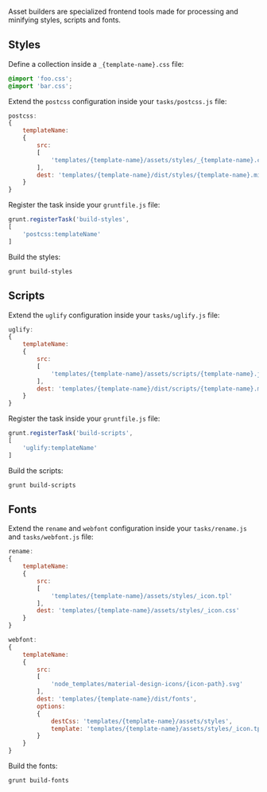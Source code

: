 Asset builders are specialized frontend tools made for processing and minifying styles, scripts and fonts.


Styles
------

Define a collection inside a `_{template-name}.css` file:

```css
@import 'foo.css';
@import 'bar.css';
```

Extend the `postcss` configuration inside your `tasks/postcss.js` file:

```js
postcss:
{
	templateName:
	{
		src:
		[
			'templates/{template-name}/assets/styles/_{template-name}.css'
		],
		dest: 'templates/{template-name}/dist/styles/{template-name}.min.css'
	}
}
```

Register the task inside your `gruntfile.js` file:

```js
grunt.registerTask('build-styles',
[
	'postcss:templateName'
]
```

Build the styles:

```
grunt build-styles
```


Scripts
-------

Extend the `uglify` configuration inside your `tasks/uglify.js` file:

```js
uglify:
{
	templateName:
	{
		src:
		[
			'templates/{template-name}/assets/scripts/{template-name}.js'
		],
		dest: 'templates/{template-name}/dist/scripts/{template-name}.min.js'
	}
}
```

Register the task inside your `gruntfile.js` file:

```js
grunt.registerTask('build-scripts',
[
	'uglify:templateName'
]
```

Build the scripts:

```
grunt build-scripts
```


Fonts
-----

Extend the `rename` and `webfont` configuration inside your `tasks/rename.js` and  `tasks/webfont.js` file:

```js
rename:
{
	templateName:
	{
		src:
		[
			'templates/{template-name}/assets/styles/_icon.tpl'
		],
		dest: 'templates/{template-name}/assets/styles/_icon.css'
	}
}
```

```js
webfont:
{
	templateName:
	{
		src:
		[
			'node_templates/material-design-icons/{icon-path}.svg'
		],
		dest: 'templates/{template-name}/dist/fonts',
		options:
		{
			destCss: 'templates/{template-name}/assets/styles',
			template: 'templates/{template-name}/assets/styles/_icon.tpl'
		}
	}
}
```

Build the fonts:

```
grunt build-fonts
```
